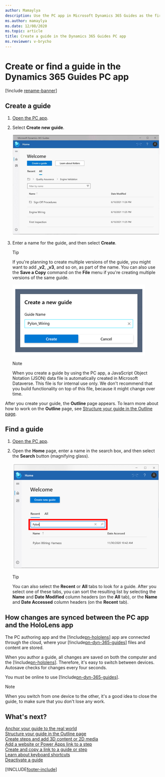 ```yaml
---
author: Mamaylya
description: Use the PC app in Microsoft Dynamics 365 Guides as the first step in creating a guide. 
ms.author: mamaylya
ms.date: 12/08/2020
ms.topic: article
title: Create a guide in the Dynamics 365 Guides PC app
ms.reviewer: v-brycho
---
```


# Create or find a guide in the Dynamics 365 Guides PC app

[!include [rename-banner](~/includes/cc-data-platform-banner.md)]

## Create a guide

1. [Open the PC app](install-sign-in-pc-app.md).

2. Select **Create new guide**.

    ![Create new guide button](media/create-guide-folders.PNG "Create new guide button")

3. Enter a name for the guide, and then select **Create**.

    > [!TIP]
    > If you're planning to create multiple versions of the guide, you might want to add **\_v2**, **\_v3**, and so on, as part of the name. You can also use the **Save a Copy** command on the **File** menu if you're creating multiple versions of the same guide.

    ![Naming the guide](media/name-guide.PNG "Naming the guide")

    > [!NOTE]
    > When you create a guide by using the PC app, a JavaScript Object Notation (JSON) data file is automatically created in Microsoft Dataverse. This file is for internal use only. We don't recommend that you build functionality on top of this file, because it might change over time.

After you create your guide, the **Outline** page appears. To learn more about how to work on the **Outline** page, see [Structure your guide in the Outline page](structure-guide.md).

## Find a guide

1. [Open the PC app](install-sign-in-pc-app.md).

2. Open the **Home** page, enter a name in the search box, and then select the **Search** button (magnifying glass).

    ![Search box on the Home page](media/find-guide.PNG "Search box on the Home page")
    
    > [!TIP]    
    > You can also select the **Recent** or **All** tabs to look for a guide. After you select one of these tabs, you can sort the resulting list by selecting the **Name** and **Date Modified** column headers (on the **All** tab), or the **Name** and **Date Accessed** column headers (on the **Recent** tab).

## How changes are synced between the PC app and the HoloLens app

The PC authoring app and the [!include[pn-hololens](../includes/pn-hololens.md)] app are connected through the cloud, where your [!include[pn-dyn-365-guides](../includes/pn-dyn-365-guides.md)] files and content are stored.

When you author a guide, all changes are saved on both the computer and the [!include[pn-hololens](../includes/pn-hololens.md)]. Therefore, it's easy to switch between devices. Autosave checks for changes every four seconds.

You must be online to use [!include[pn-dyn-365-guides](../includes/pn-dyn-365-guides.md)].

> [!NOTE]
> When you switch from one device to the other, it's a good idea to close the guide, to make sure that you don't lose any work.

## What's next?

[Anchor your guide to the real world](anchor.md)<br>
[Structure your guide in the Outline page](structure-guide.md)<br>
[Create steps and add 3D content or 2D media](create-steps-assign-media.md)<br>
[Add a website or Power Apps link to a step](pc-app-website-powerapps-link.md)<br>
[Create and copy a link to a guide or step](pc-app-copy-link-guide-step.md)<br>
[Learn about keyboard shortcuts](keyboard-shortcuts-pc-app.md)<br>
[Deactivate a guide](pc-app-deactivate-guide.md)


[!INCLUDE[footer-include](../includes/footer-banner.md)]
